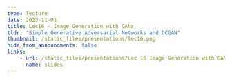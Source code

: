 ```yaml
---
type: lecture
date: 2023-11-01
title: Lec16 - Image Generation with GANs
tldr: "Simple Generative Adversarial Networks and DCGAN"
thumbnail: /static_files/presentations/lec16.png
hide_from_announcments: false
links:
    - url: /static_files/presentations/Lec 16 Image Generation with GANs.pdf
      name: slides
---
```

